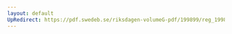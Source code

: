 ```yaml
---
layout: default
UpRedirect: https://pdf.swedeb.se/riksdagen-volumeG-pdf/199899/reg_199899/reg_199899_0360.pdf
---
```

